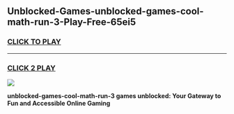 
## Unblocked-Games-unblocked-games-cool-math-run-3-Play-Free-65ei5
<h3>
<a href="https://premium76.site?title=unblocked-games-cool-math-run-3&ref=22A">CLICK TO PLAY</a></h3>
<hr>

<h3>
<a href="https://premium76.site?title=unblocked-games-cool-math-run-3&ref=22A">CLICK 2 PLAY</a>
  
</h3>

<a href="https://premium76.site?title=unblocked-games-cool-math-run-3&ref=22A"><img src="https://clearcache.store/games.png"></a>


**unblocked-games-cool-math-run-3 games unblocked: Your Gateway to Fun and Accessible Online Gaming**

